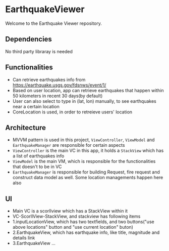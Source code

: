 # EarthquakeViewer

Welcome to the Earthquake Viewer repository.

## Dependencies

No third party libraray is needed

## Functionalities
* Can retrieve earthquakes info from https://earthquake.usgs.gov/fdsnws/event/1/
* Based on user location, app can retrieve earthquakes that happen within 50 kilometers in recent 30 days(by default)
* User can also select to type in (lat, lon) manually, to see earthquakes near a certain location
* CoreLocation is used, in order to retreieve users' location

## Architecture
* MVVM pattern is used in this project, `ViewController`, `ViewModel` and `EarthquakeManager` are responsible for certain aspects
* `ViewController` is the main VC in this app, it holds a `StackView` which has a list of earthquakes info
* `ViewModel` is the main VM, which is responsible for the functionalities that doesn't to be in VC
* `EarthquakeManager` is responsible for building Request, fire request and construct data model as well. Some location managements happen here also

## UI
* Main VC is a scorllview which has a StackView within it
* VC-ScorllView-StackView, and stackview has following items
* 1.inputLocationView, which has two textfields, and two buttons("use above locations" button and "use current location" buton)
* 2.EarthquakeView, which has earthquake info, like title, magnitude and details link
* 3.EarthquakeView ...


